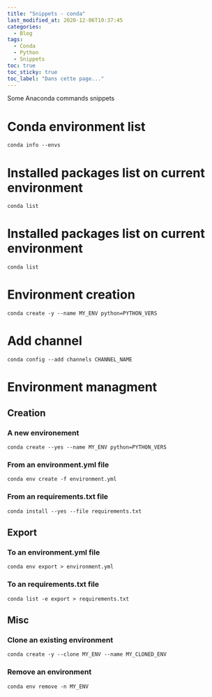 ```yaml
---
title: "Snippets - conda"
last_modified_at: 2020-12-06T10:37:45
categories:
  - Blog
tags:
  - Conda
  - Python
  - Snippets
toc: true
toc_sticky: true
toc_label: "Dans cette page..."
---
```


Some Anaconda commands snippets


# Conda environment list
```
conda info --envs
```

# Installed packages list on current environment
```
conda list
```

# Installed packages list on current environment
```
conda list
```

# Environment creation
```
conda create -y --name MY_ENV python=PYTHON_VERS
```

# Add channel
```
conda config --add channels CHANNEL_NAME
```

# Environment managment

## Creation

### A new environement
```
conda create --yes --name MY_ENV python=PYTHON_VERS
```

### From an environment.yml file
```
conda env create -f environment.yml
```

### From an requirements.txt file
```
conda install --yes --file requirements.txt
```

## Export

### To an environment.yml file
```
conda env export > environment.yml
```

### To an requirements.txt file
```
conda list -e export > requirements.txt
```

## Misc

### Clone an existing environment
```
conda create -y --clone MY_ENV --name MY_CLONED_ENV
```

### Remove an environment
```
conda env remove -n MY_ENV
```
